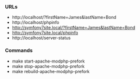### URLs

- http://localhost/?firstName=James&lastName=Bond
- http://localhost/phpinfo
- http://symfony7site.local/?firstName=James&lastName=Bond
- http://symfony7site.local/phpinfo
- http://localhost/server-status

### Commands

-  make start-apache-modphp-prefork
-  make stop-apache-modphp-prefork
-  make rebuild-apache-modphp-prefork
